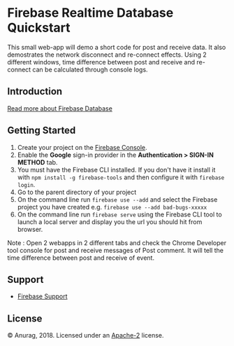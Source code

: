 Firebase Realtime Database Quickstart
=============================

This small web-app will demo a short code for post and receive data. It also demostrates the network disconnect and re-connect effects. Using 2 different windows, time difference between post and receive and re-connect can be calculated through console logs.

Introduction
------------

[Read more about Firebase Database](https://firebase.google.com/docs/database/)

Getting Started
---------------

 1. Create your project on the [Firebase Console](https://console.firebase.google.com).
 1. Enable the **Google** sign-in provider in the **Authentication > SIGN-IN METHOD** tab.
 1. You must have the Firebase CLI installed. If you don't have it install it with `npm install -g firebase-tools` and then configure it with `firebase login`.
 1. Go to the parent directory of your project
 1. On the command line run `firebase use --add` and select the Firebase project you have created e.g. `firebase use --add bad-bugs-xxxxx`
 1. On the command line run `firebase serve` using the Firebase CLI tool to launch a local server and display you the url you should hit from browser.

Note : Open 2 webapps in 2 different tabs and check the Chrome Developer tool console for post and receive messages of Post comment. It will tell the time difference between post and receive of event.

Support
-------

- [Firebase Support](https://firebase.google.com/support/)

License
-------

© Anurag, 2018. Licensed under an [Apache-2](../LICENSE) license.
